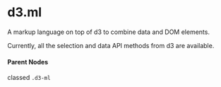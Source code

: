 d3.ml
=====

A markup language on top of d3 to combine data and DOM elements.  

Currently, all the selection and data API methods from d3 are available.

#### Parent Nodes

  classed ``.d3-ml``

